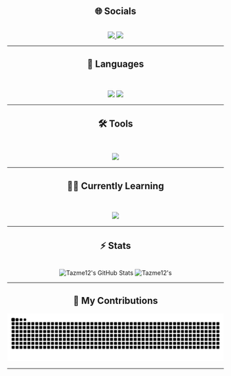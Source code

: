 <h2 align="center">🌐 Socials</h2>

<br>

<div align="center">
  <a href="camthornton.07@gmail.com">
    <img src="https://img.shields.io/badge/Gmail-333333?style=for-the-badge&logo=gmail&logoColor=red" />
  </a>
  <a href="https://www.linkedin.com/in/cameron-thornton-250155355/" target="_blank">
    <img src="https://img.shields.io/badge/LinkedIn-0077B5?style=for-the-badge&logo=linkedin&logoColor=white" target="_blank" />
  </a>
</div>

<hr>

<h2 align="center">💬 Languages </h2>

<br>

<p align="center">
  <img src="https://skillicons.dev/icons?i=,git,python" />
  <img src="https://skillicons.dev/icons?i=html,css,flask" />
</p>

<hr>

<h2 align="center">🛠️ Tools </h2>

<br>

<p align="center">
  <img src="https://skillicons.dev/icons?i=,blender,github,vscode,sqlite">
</p>

<hr>

<h2 align="center">👨‍🏫 Currently Learning</h2>

<br>
<p align="center">
  <img src="https://skillicons.dev/icons?i=,javascript,typescript" />
</p>

<hr>

<h2 align="center">⚡️ Stats</h2>

<br>

<div align=center>
  <img width=390 src="https://github-readme-stats.vercel.app/api?username=Tazme12&theme=transparent&count_private=true&show_icons=true&rank_icon=github&locale=en" alt="Tazme12's GitHub Stats" />
  <img width=390 src="https://github-readme-streak-stats.herokuapp.com/?user=Tazme12&theme=transparent&count_private=true&border_radius=10&locale=en" alt="Tazme12's" />
<!--  <img width=325 src="https://github-readme-stats.vercel.app/api/top-langs?username=Tazme12&theme=transparent&layout=donut&hide=css&langs_count=8&border_radius=10&show_icons=true&locale=en" alt="Tazme12's Most Used Languages" />
</div>
-->
<hr>

<h2 align="center">🐍 My Contributions</h2>

<div align="center">
  <picture>
    <source media="(prefers-color-scheme: dark)" srcset="https://raw.githubusercontent.com/Tazme12/Tazme12/output/github-contribution-grid-snake-dark.svg" />
    <source media="(prefers-color-scheme: light)" srcset="https://raw.githubusercontent.com/Tazme12/Tazme12/output/github-contribution-grid-snake.svg" />
    <img alt="github-snake" src="https://raw.githubusercontent.com/Tazme12/Tazme12/output/github-contribution-grid-snake.svg" />
  </picture>
</div>

<hr>
